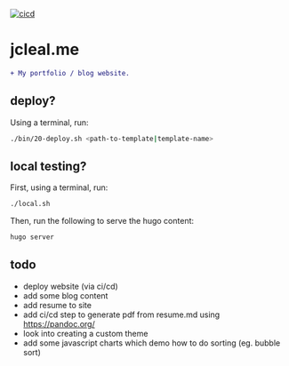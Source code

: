 [![cicd](https://github.com/jmpa-oss/jcleal.me/workflows/cicd/badge.svg)](https://github.com/jmpa-oss/jcleal.me/actions?query=workflow%3Acicd)

# jcleal.me

```diff
+ My portfolio / blog website.
```

## deploy?

Using a terminal, run:
```bash
./bin/20-deploy.sh <path-to-template|template-name>
```

## local testing?

First, using a terminal, run:
```bash
./local.sh
```

Then, run the following to serve the hugo content:
```bash
hugo server
```

## todo

* deploy website (via ci/cd)
* add some blog content
* add resume to site
* add ci/cd step to generate pdf from resume.md using https://pandoc.org/
* look into creating a custom theme
* add some javascript charts which demo how to do sorting (eg. bubble sort)
